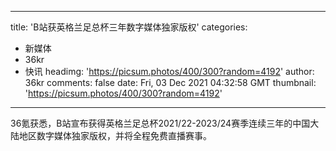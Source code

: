 
---
title: 'B站获英格兰足总杯三年数字媒体独家版权'
categories: 
 - 新媒体
 - 36kr
 - 快讯
headimg: 'https://picsum.photos/400/300?random=4192'
author: 36kr
comments: false
date: Fri, 03 Dec 2021 04:32:58 GMT
thumbnail: 'https://picsum.photos/400/300?random=4192'
---

<div>   
36氪获悉，B站宣布获得英格兰足总杯2021/22-2023/24赛季连续三年的中国大陆地区数字媒体独家版权，并将全程免费直播赛事。  
</div>
            